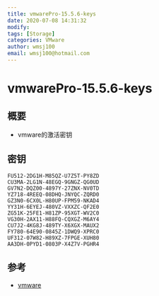 ```yaml
---
title: vmwarePro-15.5.6-keys
date: 2020-07-08 14:31:32
modify: 
tags: [Storage]
categories: VMware
author: wmsj100
email: wmsj100@hotmail.com
---
```


# vmwarePro-15.5.6-keys

## 概要

- vmware的激活密钥

## 密钥

```
FU512-2DG1H-M85QZ-U7Z5T-PY8ZD
CU3MA-2LG1N-48EGQ-9GNGZ-QG0UD
GV7N2-DQZ00-4897Y-27ZNX-NV0TD
YZ718-4REEQ-08DHQ-JNYQC-ZQRD0
GZ3N0-6CX0L-H80UP-FPM59-NKAD4
YY31H-6EYEJ-480VZ-VXXZC-QF2E0
ZG51K-25FE1-H81ZP-95XGT-WV2C0
VG30H-2AX11-H88FQ-CQXGZ-M6AY4
CU7J2-4KG8J-489TY-X6XGX-MAUX2
FY780-64E90-0845Z-1DWQ9-XPRC0
UF312-07W82-H89XZ-7FPGE-XUH80
AA3DH-0PYD1-0803P-X4Z7V-PGHR4
```

## 参考

- [vmware](https://gist.github.com/gopalindians/94c2c8617028cfe7a5788f760e036fd2)
